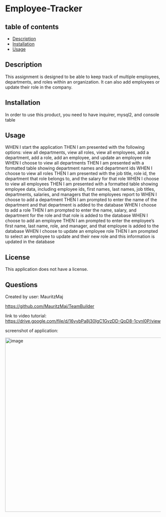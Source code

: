 # Employee-Tracker

## table of contents
* [Description](#description)
* [Installation](#installation)
* [Usage](#usage)


## <a name="description"></a>Description

This assignment is designed to be able to keep track of multiple employees, departments, and roles within an organization. It can also add employees or update their role in the company.

## <a name="installation"></a>Installation

In order to use this product, you need to have inquirer, mysql2, and console table

## <a name="usage"></a>Usage

WHEN I start the application
THEN I am presented with the following options: view all departments, view all roles, view all employees, add a department, add a role, add an employee, and update an employee role
WHEN I choose to view all departments
THEN I am presented with a formatted table showing department names and department ids
WHEN I choose to view all roles
THEN I am presented with the job title, role id, the department that role belongs to, and the salary for that role
WHEN I choose to view all employees
THEN I am presented with a formatted table showing employee data, including employee ids, first names, last names, job titles, departments, salaries, and managers that the employees report to
WHEN I choose to add a department
THEN I am prompted to enter the name of the department and that department is added to the database
WHEN I choose to add a role
THEN I am prompted to enter the name, salary, and department for the role and that role is added to the database
WHEN I choose to add an employee
THEN I am prompted to enter the employee’s first name, last name, role, and manager, and that employee is added to the database
WHEN I choose to update an employee role
THEN I am prompted to select an employee to update and their new role and this information is updated in the database


## <a name="license"></a>License 

This application does not have a license.

## <a name="questions"></a>Questions

Created by user: MauritzMaj

https://github.com/MauritzMaj/TeamBuilder

link to video tutorial: https://drive.google.com/file/d/16vybPa8j30IgC1GvzDD-QoD8-1cynl0P/view

screenshot of application:

<img width="564" alt="image" src="https://user-images.githubusercontent.com/105758175/217882931-9184fa6a-4a24-4844-8852-4c83bc2123f7.png">



